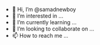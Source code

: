 - 👋 Hi, I’m @samadnewboy
- 👀 I’m interested in ...
- 🌱 I’m currently learning ...
- 💞️ I’m looking to collaborate on ...
- 📫 How to reach me ...

<!---
samadnewboy/samadnewboy is a ✨ special ✨ repository because its `README.md` (this file) appears on your GitHub profile.
You can click the Preview link to take a look at your changes.
--->
